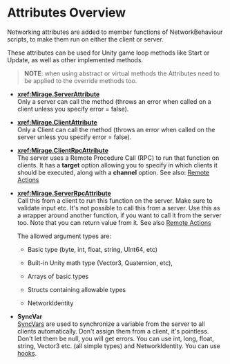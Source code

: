 # Attributes Overview

Networking attributes are added to member functions of NetworkBehaviour scripts, to make them run on either the client or server.

These attributes can be used for Unity game loop methods like Start or Update, as well as other implemented methods.

> **NOTE**: when using abstract or virtual methods the Attributes need to be applied to the override methods too.

-   **<xref:Mirage.ServerAttribute>**  
    Only a server can call the method (throws an error when called on a client unless you specify error = false).
-   **<xref:Mirage.ClientAttribute>**  
    Only a Client can call the method (throws an error when called on the server unless you specify error = false).
-   **<xref:Mirage.ClientRpcAttribute>**  
    The server uses a Remote Procedure Call (RPC) to run that function on clients. It has a **target** option allowing you to specify in which clients it should be executed, along with a **channel** option. See also: [Remote Actions](Communications/RemoteActions.md)
-   **<xref:Mirage.ServerRpcAttribute>**  
    Call this from a client to run this function on the server. Make sure to validate input etc. It's not possible to call this from a server. Use this as a wrapper around another function, if you want to call it from the server too. Note that you can return value from it. See also [Remote Actions​](Communications/RemoteActions.md)  
    
    The allowed argument types are:

    -   Basic type (byte, int, float, string, UInt64, etc)

    -   Built-in Unity math type (Vector3, Quaternion, etc),

    -   Arrays of basic types

    -   Structs containing allowable types

    -   NetworkIdentity

-   **SyncVar**  
    [SyncVars](Sync/SyncVars.md) are used to synchronize a variable from the server to all clients automatically. Don't assign them from a client, it's pointless. Don't let them be null, you will get errors. You can use int, long, float, string, Vector3 etc. (all simple types) and NetworkIdentity. You can use [hooks](Sync/SyncVarHook.md).
